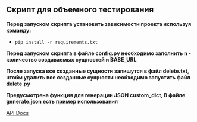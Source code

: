 ## Скрипт для объемного тестирования

**Перед запуском скрипта установить зависимости проекта используя команду:**
- `pip install -r requirements.txt`

**Перед запуском скрипта в файле config.py необходимо заполнить n - количество создаваемых сущностей и BASE_URL**

**После запуска все созданные сущности запишутся в файл delete.txt, чтобы удалить все созданные сущности необходимо запустить файл delete.py**

**Предусмотрена функция для генерации JSON custom_dict, В файле generate.json есть пример использования**


[API Docs](https://petstore.swagger.io/)